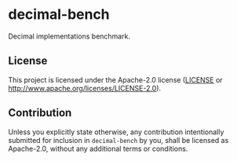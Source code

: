 # decimal-bench

Decimal implementations benchmark.

## License

This project is licensed under the Apache-2.0 license ([LICENSE](LICENSE) or http://www.apache.org/licenses/LICENSE-2.0).

## Contribution

Unless you explicitly state otherwise, any contribution intentionally submitted
for inclusion in `decimal-bench` by you, shall be licensed as Apache-2.0, without any additional
terms or conditions.
